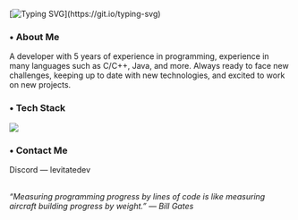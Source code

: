 [![Typing SVG](https://readme-typing-svg.demolab.com?font=Fira+Code&size=22&duration=4000&pause=1000&width=434&height=30&lines=Hey%2C+I'm+Levitate!)](https://git.io/typing-svg)

<h3> • About Me </h3>

A developer with 5 years of experience in programming, experience in many languages such as C/C++, Java, and more. Always ready to face new challenges, keeping up to date with new technologies, and excited to work on new projects.

<h3> • Tech Stack </h3>

![](https://skillicons.dev/icons?i=cpp,java,kotlin,rust,html,css,js,ts,mysql,sqlite,git,github&perline=6)

<h3> • Contact Me </h3>
Discord — levitatedev

&nbsp;
<br>
*“Measuring programming progress by lines of code is like measuring aircraft building progress by weight.” — Bill Gates*
<br>
